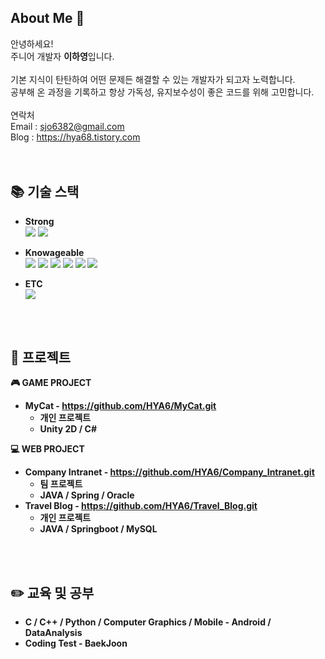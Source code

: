## About Me 👋
안녕하세요!<br/>
주니어 개발자 <b>이하영</b>입니다.<br/>
<br/>
기본 지식이 탄탄하여 어떤 문제든 해결할 수 있는 개발자가 되고자 노력합니다.<br/>
공부해 온 과정을 기록하고 항상 가독성, 유지보수성이 좋은 코드를 위해 고민합니다.<br/>
<br/>
연락처<br/>
Email : sjo6382@gmail.com<br/>
Blog : https://hya68.tistory.com <br/>
<br/>
<br/>

## :books: 기술 스택 

* <b> Strong </b><br/>
  <img src="https://img.shields.io/badge/C++-00599C?style=flat-square&logo=cplusplus&logoColor=white"/>
  <img src="https://img.shields.io/badge/Unity-000000?style=flat-square&logo=unity&logoColor=white"/>
  
* <b> Knowageable </b><br/>
  <img src="https://img.shields.io/badge/C-A8B9CC?style=flat-square&logo=c&logoColor=white"/>
  <img src="https://img.shields.io/badge/Java-437291?style=flat-square&logo=openjdk&logoColor=white"/>
  <img src="https://img.shields.io/badge/Python-3776AB?style=flat-square&logo=python&logoColor=white">
  <img src="https://img.shields.io/badge/MySQL-4479A1?style=flat-square&logo=MySQL&logoColor=white"/>
  <img src="https://img.shields.io/badge/Spring-6DB33F.svg?style=flat-square&logo=Spring&logoColor=white"/>
  <img src="https://img.shields.io/badge/SpringBoot-6DB33F.svg?style=flat-square&logo=SpringBoot&logoColor=white"/>
  
* <b> ETC </b><br/>
  <img src="https://img.shields.io/badge/GitHub-181717?style=flat-square&logo=github&logoColor=white">
<br/>
<br/>

## :bookmark_tabs: 프로젝트

<b> :video_game: GAME PROJECT <b><br/>
* MyCat - https://github.com/HYA6/MyCat.git
  * 개인 프로젝트
  * Unity 2D / C#

<b> :computer: WEB PROJECT <b><br/>
* Company Intranet - https://github.com/HYA6/Company_Intranet.git
  * 팀 프로젝트
  * JAVA / Spring / Oracle
* Travel Blog - https://github.com/HYA6/Travel_Blog.git
  * 개인 프로젝트
  * JAVA / Springboot / MySQL
<br/>
<br/>

## :pencil2: 교육 및 공부
* C / C++ / Python / Computer Graphics / Mobile - Android / DataAnalysis
* Coding Test - BaekJoon
